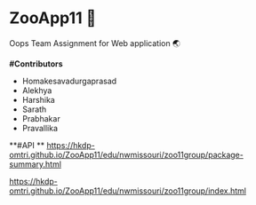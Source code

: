 # ZooApp11 :file_folder:
Oops Team Assignment for Web application :earth_asia:

**#Contributors**
* Homakesavadurgaprasad 
* Alekhya 
* Harshika 
* Sarath 
* Prabhakar
* Pravallika


**#API **
<https://hkdp-omtri.github.io/ZooApp11/edu/nwmissouri/zoo11group/package-summary.html>

<https://hkdp-omtri.github.io/ZooApp11/edu/nwmissouri/zoo11group/index.html>
